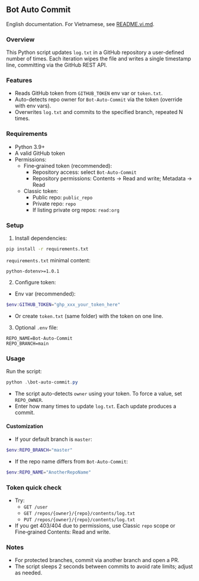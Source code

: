 ## Bot Auto Commit

English documentation. For Vietnamese, see [README.vi.md](README.vi.md).

### Overview
This Python script updates `log.txt` in a GitHub repository a user-defined number of times. Each iteration wipes the file and writes a single timestamp line, committing via the GitHub REST API.

### Features
- Reads GitHub token from `GITHUB_TOKEN` env var or `token.txt`.
- Auto-detects repo owner for `Bot-Auto-Commit` via the token (override with env vars).
- Overwrites `log.txt` and commits to the specified branch, repeated N times.

### Requirements
- Python 3.9+
- A valid GitHub token
- Permissions:
  - Fine‑grained token (recommended):
    - Repository access: select `Bot-Auto-Commit`
    - Repository permissions: Contents → Read and write; Metadata → Read
  - Classic token:
    - Public repo: `public_repo`
    - Private repo: `repo`
    - If listing private org repos: `read:org`

### Setup
1) Install dependencies:
```bash
pip install -r requirements.txt
```
`requirements.txt` minimal content:
```text
python-dotenv>=1.0.1
```

2) Configure token:
- Env var (recommended):
```powershell
$env:GITHUB_TOKEN="ghp_xxx_your_token_here"
```
- Or create `token.txt` (same folder) with the token on one line.

3) Optional `.env` file:
```env
REPO_NAME=Bot-Auto-Commit
REPO_BRANCH=main
```

### Usage
Run the script:
```powershell
python .\bot-auto-commit.py
```
- The script auto-detects `owner` using your token. To force a value, set `REPO_OWNER`.
- Enter how many times to update `log.txt`. Each update produces a commit.

#### Customization
- If your default branch is `master`:
```powershell
$env:REPO_BRANCH="master"
```
- If the repo name differs from `Bot-Auto-Commit`:
```powershell
$env:REPO_NAME="AnotherRepoName"
```

### Token quick check
- Try:
  - `GET /user`
  - `GET /repos/{owner}/{repo}/contents/log.txt`
  - `PUT /repos/{owner}/{repo}/contents/log.txt`
- If you get 403/404 due to permissions, use Classic `repo` scope or Fine‑grained Contents: Read and write.

### Notes
- For protected branches, commit via another branch and open a PR.
- The script sleeps 2 seconds between commits to avoid rate limits; adjust as needed.
